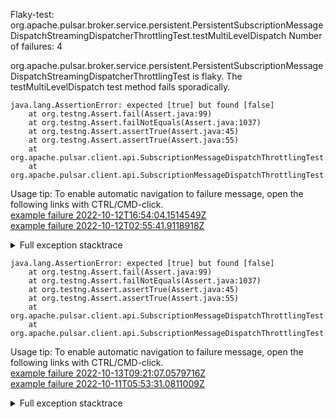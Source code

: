         
Flaky-test: org.apache.pulsar.broker.service.persistent.PersistentSubscriptionMessageDispatchStreamingDispatcherThrottlingTest.testMultiLevelDispatch
Number of failures: 4

org.apache.pulsar.broker.service.persistent.PersistentSubscriptionMessageDispatchStreamingDispatcherThrottlingTest is flaky. The testMultiLevelDispatch test method fails sporadically.

```
java.lang.AssertionError: expected [true] but found [false]
	at org.testng.Assert.fail(Assert.java:99)
	at org.testng.Assert.failNotEquals(Assert.java:1037)
	at org.testng.Assert.assertTrue(Assert.java:45)
	at org.testng.Assert.assertTrue(Assert.java:55)
	at org.apache.pulsar.client.api.SubscriptionMessageDispatchThrottlingTest.testDispatchRate(SubscriptionMessageDispatchThrottlingTest.java:478)
	at org.apache.pulsar.client.api.SubscriptionMessageDispatchThrottlingTest.testMultiLevelDispatch(SubscriptionMessageDispatchThrottlingTest.java:503)
```

Usage tip: To enable automatic navigation to failure message, open the following links with CTRL/CMD-click.  
[example failure 2022-10-12T16:54:04.1514549Z](https://github.com/apache/pulsar/actions/runs/3225080636/jobs/5300997885#step:8:2288)  
[example failure 2022-10-12T02:55:41.9118918Z](https://github.com/apache/pulsar/actions/runs/3227865814/jobs/5291100978#step:8:2162)  


<details>
<summary>Full exception stacktrace</summary>
<code><pre>
java.lang.AssertionError: expected [true] but found [false]
	at org.testng.Assert.fail(Assert.java:99)
	at org.testng.Assert.failNotEquals(Assert.java:1037)
	at org.testng.Assert.assertTrue(Assert.java:45)
	at org.testng.Assert.assertTrue(Assert.java:55)
	at org.apache.pulsar.client.api.SubscriptionMessageDispatchThrottlingTest.testDispatchRate(SubscriptionMessageDispatchThrottlingTest.java:478)
	at org.apache.pulsar.client.api.SubscriptionMessageDispatchThrottlingTest.testMultiLevelDispatch(SubscriptionMessageDispatchThrottlingTest.java:503)
	at java.base/jdk.internal.reflect.NativeMethodAccessorImpl.invoke0(Native Method)
	at java.base/jdk.internal.reflect.NativeMethodAccessorImpl.invoke(NativeMethodAccessorImpl.java:77)
	at java.base/jdk.internal.reflect.DelegatingMethodAccessorImpl.invoke(DelegatingMethodAccessorImpl.java:43)
	at java.base/java.lang.reflect.Method.invoke(Method.java:568)
	at org.testng.internal.MethodInvocationHelper.invokeMethod(MethodInvocationHelper.java:132)
	at org.testng.internal.InvokeMethodRunnable.runOne(InvokeMethodRunnable.java:45)
	at org.testng.internal.InvokeMethodRunnable.call(InvokeMethodRunnable.java:73)
	at org.testng.internal.InvokeMethodRunnable.call(InvokeMethodRunnable.java:11)
	at java.base/java.util.concurrent.FutureTask.run(FutureTask.java:264)
	at java.base/java.util.concurrent.ThreadPoolExecutor.runWorker(ThreadPoolExecutor.java:1136)
	at java.base/java.util.concurrent.ThreadPoolExecutor$Worker.run(ThreadPoolExecutor.java:635)
	at java.base/java.lang.Thread.run(Thread.java:833)

</pre></code>
</details>

```
java.lang.AssertionError: expected [true] but found [false]
	at org.testng.Assert.fail(Assert.java:99)
	at org.testng.Assert.failNotEquals(Assert.java:1037)
	at org.testng.Assert.assertTrue(Assert.java:45)
	at org.testng.Assert.assertTrue(Assert.java:55)
	at org.apache.pulsar.client.api.SubscriptionMessageDispatchThrottlingTest.testDispatchRate(SubscriptionMessageDispatchThrottlingTest.java:478)
	at org.apache.pulsar.client.api.SubscriptionMessageDispatchThrottlingTest.testMultiLevelDispatch(SubscriptionMessageDispatchThrottlingTest.java:505)
```

Usage tip: To enable automatic navigation to failure message, open the following links with CTRL/CMD-click.  
[example failure 2022-10-13T09:21:07.0579716Z](https://github.com/apache/pulsar/actions/runs/3240623988/jobs/5311736002#step:8:2162)  
[example failure 2022-10-11T05:53:31.0811009Z](https://github.com/apache/pulsar/actions/runs/3223890090/jobs/5275189880#step:8:2153)  


<details>
<summary>Full exception stacktrace</summary>
<code><pre>
java.lang.AssertionError: expected [true] but found [false]
	at org.testng.Assert.fail(Assert.java:99)
	at org.testng.Assert.failNotEquals(Assert.java:1037)
	at org.testng.Assert.assertTrue(Assert.java:45)
	at org.testng.Assert.assertTrue(Assert.java:55)
	at org.apache.pulsar.client.api.SubscriptionMessageDispatchThrottlingTest.testDispatchRate(SubscriptionMessageDispatchThrottlingTest.java:478)
	at org.apache.pulsar.client.api.SubscriptionMessageDispatchThrottlingTest.testMultiLevelDispatch(SubscriptionMessageDispatchThrottlingTest.java:505)
	at java.base/jdk.internal.reflect.NativeMethodAccessorImpl.invoke0(Native Method)
	at java.base/jdk.internal.reflect.NativeMethodAccessorImpl.invoke(NativeMethodAccessorImpl.java:77)
	at java.base/jdk.internal.reflect.DelegatingMethodAccessorImpl.invoke(DelegatingMethodAccessorImpl.java:43)
	at java.base/java.lang.reflect.Method.invoke(Method.java:568)
	at org.testng.internal.MethodInvocationHelper.invokeMethod(MethodInvocationHelper.java:132)
	at org.testng.internal.InvokeMethodRunnable.runOne(InvokeMethodRunnable.java:45)
	at org.testng.internal.InvokeMethodRunnable.call(InvokeMethodRunnable.java:73)
	at org.testng.internal.InvokeMethodRunnable.call(InvokeMethodRunnable.java:11)
	at java.base/java.util.concurrent.FutureTask.run(FutureTask.java:264)
	at java.base/java.util.concurrent.ThreadPoolExecutor.runWorker(ThreadPoolExecutor.java:1136)
	at java.base/java.util.concurrent.ThreadPoolExecutor$Worker.run(ThreadPoolExecutor.java:635)
	at java.base/java.lang.Thread.run(Thread.java:833)

</pre></code>
</details>

